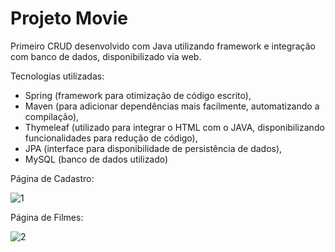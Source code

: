 # Projeto Movie

Primeiro CRUD desenvolvido com Java utilizando framework e integração com banco de dados, disponibilizado via web. 


Tecnologias utilizadas: 
  - Spring (framework para otimização de código escrito),
  - Maven (para adicionar dependências mais facilmente, automatizando a compilação),
  - Thymeleaf (utilizado para integrar o HTML com o JAVA, disponibilizando funcionalidades para redução de código),
  - JPA (interface para disponibilidade de persistência de dados),
  - MySQL (banco de dados utilizado)


Página de Cadastro: 

![1](https://github.com/QuerenFernandes/projetoMovie/assets/95857175/194b347f-5e9c-4af4-9f47-edb95a6eac45)




Página de Filmes:

![2](https://github.com/QuerenFernandes/projetoMovie/assets/95857175/7ac157dc-b8bb-4431-930c-ac0e4a69b9f9)


